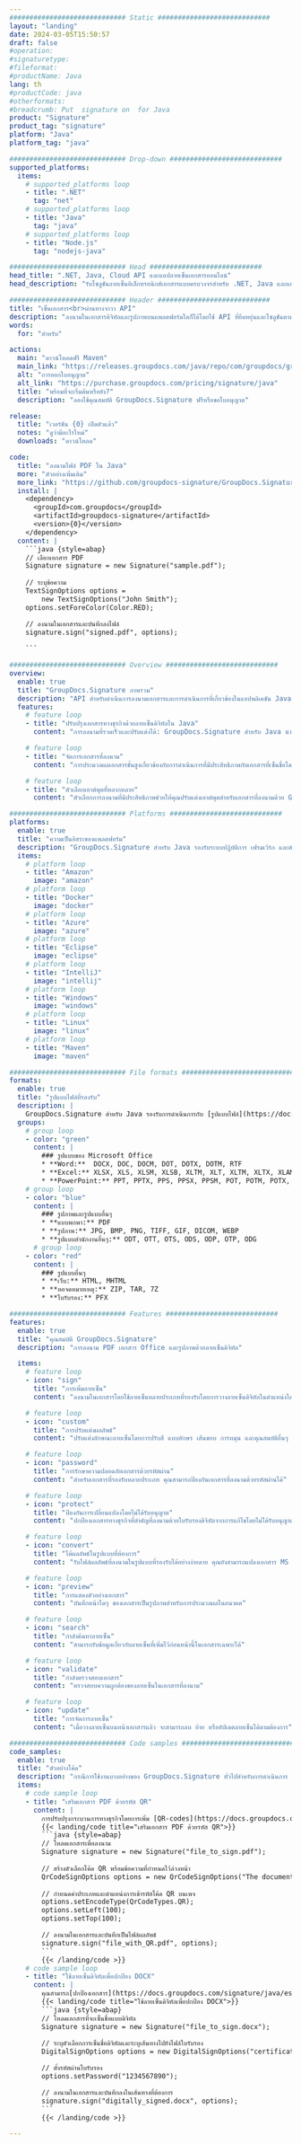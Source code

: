 ```yaml
---
############################# Static ############################
layout: "landing"
date: 2024-03-05T15:50:57
draft: false
#operation: 
#signaturetype: 
#fileformat: 
#productName: Java
lang: th
#productCode: java
#otherformats: 
#breadcrumb: Put  signature on  for Java
product: "Signature"
product_tag: "signature"
platform: "Java"
platform_tag: "java"

############################# Drop-down ############################
supported_platforms:
  items:
    # supported_platforms loop
    - title: ".NET"
      tag: "net"
    # supported_platforms loop
    - title: "Java"
      tag: "java"
    # supported_platforms loop
    - title: "Node.js"
      tag: "nodejs-java"

############################# Head ############################
head_title: ".NET, Java, Cloud API และแอปลายเซ็นเอกสารออนไลน์"
head_description: "รับโซลูชันลายเซ็นอิเล็กทรอนิกส์เอกสารแบบครบวงจรสำหรับ .NET, Java และแอปพลิเคชันบนคลาวด์ เซ็นชื่อในรูปแบบเอกสารทั่วไปทางออนไลน์โดยใช้คุณสมบัติการลากและวางที่เรียบง่าย"

############################# Header ############################
title: "เซ็นเอกสาร<br>ผ่านทางจาวา API"
description: "ลงนามในเอกสารดิจิทัลและรูปภาพบนแพลตฟอร์มใดก็ได้โดยใช้ API ที่ยืดหยุ่นและโซลูชันตามแอปสำหรับโปรแกรมเมอร์และผู้ใช้ปลายทาง"
words:
  for: "สำหรับ"

actions:
  main: "ดาวน์โหลดฟรี Maven"
  main_link: "https://releases.groupdocs.com/java/repo/com/groupdocs/groupdocs-signature/"
  alt: "การออกใบอนุญาต"
  alt_link: "https://purchase.groupdocs.com/pricing/signature/java"
  title: "พร้อมที่จะเริ่มต้นหรือยัง?"
  description: "ลองใช้คุณสมบัติ GroupDocs.Signature ฟรีหรือขอใบอนุญาต"

release:
  title: "เวอร์ชัน {0} เปิดตัวแล้ว"
  notes: "ดูว่ามีอะไรใหม่"
  downloads: "ดาวน์โหลด"

code:
  title: "ลงนามไฟล์ PDF ใน Java"
  more: "ตัวอย่างเพิ่มเติม"
  more_link: "https://github.com/groupdocs-signature/GroupDocs.Signature-for-Java"
  install: |
    <dependency>
      <groupId>com.groupdocs</groupId>
      <artifactId>groupdocs-signature</artifactId>
      <version>{0}</version>
    </dependency>
  content: |
    ```java {style=abap}  
    // เลือกเอกสาร PDF
    Signature signature = new Signature("sample.pdf");
    
    // ระบุข้อความ
    TextSignOptions options = 
        new TextSignOptions("John Smith");
    options.setForeColor(Color.RED);

    // ลงนามในเอกสารและบันทึกลงไฟล์
    signature.sign("signed.pdf", options);
    
    ```

############################# Overview ############################
overview:
  enable: true
  title: "GroupDocs.Signature ภาพรวม"
  description: "API สำหรับดำเนินการลงนามเอกสารและการดำเนินการที่เกี่ยวข้องในแอปพลิเคชัน Java"
  features:
    # feature loop
    - title: "ปรับปรุงเอกสารทางธุรกิจด้วยลายเซ็นดิจิทัลใน Java"
      content: "การลงนามที่รวดเร็วและปรับแต่งได้: GroupDocs.Signature สำหรับ Java นำเสนอตัวเลือกลายเซ็นดิจิทัลที่หลากหลายสำหรับ PDF รูปภาพ และเอกสาร Office คุณสามารถใช้ข้อความ บาร์โค้ด รหัส QR ใบรับรองดิจิทัล รูปภาพ หรือข้อมูลเมตาที่ซ่อนอยู่ได้ การประมวลผลเอกสารรวดเร็วและมีประสิทธิภาพ"

    # feature loop
    - title: "จัดการเอกสารที่ลงนาม"
      content: "การประมวลผลเอกสารขั้นสูงเกี่ยวข้องกับการดำเนินการที่มีประสิทธิภาพกับเอกสารที่เซ็นชื่อโดยใช้ GroupDocs.Signature สำหรับ Java คุณสามารถค้นหาและตรวจสอบความถูกต้องของลายเซ็นที่ถูกเพิ่มลงในเอกสารทางธุรกิจโดยใช้เกณฑ์ที่เป็นประโยชน์ต่างๆ นอกจากนี้ คุณสามารถเข้าถึงข้อมูลโดยละเอียดเกี่ยวกับเอกสารหรือรับภาพตัวอย่างของหน้าต่างๆ ได้"

    # feature loop
    - title: "ตัวเลือกเอาต์พุตที่หลากหลาย"
      content: "ตัวเลือกการลงนามที่มีประสิทธิภาพช่วยให้คุณปรับแต่งเอาต์พุตสำหรับเอกสารที่ลงนามด้วย GroupDocs.Signature สำหรับ Java คุณสามารถวางตำแหน่งลายเซ็นบนหน้าเอกสารใดก็ได้อย่างแม่นยำ และกำหนดค่าลักษณะที่ปรากฏได้หลายวิธี Java API รองรับการบันทึกเอกสารทางธุรกิจที่เซ็นชื่อในรูปแบบที่รองรับมากมาย และมีตัวเลือกสำหรับการรักษาความปลอดภัยด้วยรหัสผ่าน"

############################# Platforms ############################
platforms:
  enable: true
  title: "ความเป็นอิสระของแพลตฟอร์ม"
  description: "GroupDocs.Signature สำหรับ Java รองรับระบบปฏิบัติการ เฟรมเวิร์ก และตัวจัดการแพ็คเกจต่อไปนี้"
  items:
    # platform loop
    - title: "Amazon"
      image: "amazon"
    # platform loop
    - title: "Docker"
      image: "docker"
    # platform loop
    - title: "Azure"
      image: "azure"
    # platform loop
    - title: "Eclipse"
      image: "eclipse"
    # platform loop
    - title: "IntelliJ"
      image: "intellij"
    # platform loop
    - title: "Windows"
      image: "windows"
    # platform loop
    - title: "Linux"
      image: "linux"
    # platform loop
    - title: "Maven"
      image: "maven"

############################# File formats ############################
formats:
  enable: true
  title: "รูปแบบไฟล์ที่รองรับ"
  description: |
    GroupDocs.Signature สำหรับ Java รองรับการดำเนินการกับ [รูปแบบไฟล์](https://docs.groupdocs.com/signature/java/supported-document-formats/) ต่อไปนี้
  groups:
    # group loop
    - color: "green"
      content: |
        ### รูปแบบของ Microsoft Office
        * **Word:**  DOCX, DOC, DOCM, DOT, DOTX, DOTM, RTF
        * **Excel:** XLSX, XLS, XLSM, XLSB, XLTM, XLT, XLTM, XLTX, XLAM, SXC, SpreadsheetML
        * **PowerPoint:** PPT, PPTX, PPS, PPSX, PPSM, POT, POTM, POTX, PPTM
    # group loop
    - color: "blue"
      content: |
        ### รูปภาพและรูปแบบอื่นๆ
        * **แบบพกพา:** PDF
        * **รูปภาพ:** JPG, BMP, PNG, TIFF, GIF, DICOM, WEBP
        * **รูปแบบสำนักงานอื่นๆ:** ODT, OTT, OTS, ODS, ODP, OTP, ODG
      # group loop
    - color: "red"
      content: |
        ### รูปแบบอื่นๆ
        * **เว็บ:** HTML, MHTML
        * **หอจดหมายเหตุ:** ZIP, TAR, 7Z
        * **ใบรับรอง:** PFX

############################# Features ############################
features:
  enable: true
  title: "คุณสมบัติ GroupDocs.Signature"
  description: "การลงนาม PDF เอกสาร Office และรูปภาพด้วยลายเซ็นดิจิทัล"

  items:
    # feature loop
    - icon: "sign"
      title: "การเพิ่มลายเซ็น"
      content: "ลงนามในเอกสารโดยใช้ลายเซ็นหลายประเภทที่รองรับโดยการวางลายเซ็นดิจิทัลในตำแหน่งใดก็ได้บนหน้าใดก็ได้อย่างแม่นยำ"

    # feature loop
    - icon: "custom"
      title: "การปรับแต่งผลลัพธ์"
      content: "ปรับแต่งลักษณะลายเซ็นโดยการปรับสี แบบอักษร เส้นขอบ การหมุน และคุณสมบัติอื่นๆ เพื่อให้ได้ผลลัพธ์ตามที่ต้องการ"

    # feature loop
    - icon: "password"
      title: "การรักษาความปลอดภัยเอกสารด้วยรหัสผ่าน"
      content: "สำหรับเอกสารที่รองรับหลายประเภท คุณสามารถป้องกันเอกสารที่ลงนามด้วยรหัสผ่านได้"

    # feature loop
    - icon: "protect"
      title: "ป้องกันการเปลี่ยนแปลงโดยไม่ได้รับอนุญาต"
      content: "ปกป้องเอกสารทางธุรกิจที่สำคัญที่ลงนามด้วยใบรับรองดิจิทัลจากการแก้ไขโดยไม่ได้รับอนุญาต"

    # feature loop
    - icon: "convert"
      title: "ได้ผลลัพธ์ในรูปแบบที่ต้องการ"
      content: "รับไฟล์ผลลัพธ์ที่ลงนามในรูปแบบที่รองรับได้อย่างง่ายดาย คุณยังสามารถแปลงเอกสาร MS Word เป็น PDF ได้อย่างง่ายดาย"

    # feature loop
    - icon: "preview"
      title: "การแสดงตัวอย่างเอกสาร"
      content: "บันทึกหน้าใดๆ ของเอกสารเป็นรูปภาพสำหรับการประมวลผลในอนาคต"

    # feature loop
    - icon: "search"
      title: "กำลังค้นหาลายเซ็น"
      content: "สามารถรับข้อมูลเกี่ยวกับลายเซ็นที่เพิ่มไว้ก่อนหน้านี้ในเอกสารเฉพาะได้"

    # feature loop
    - icon: "validate"
      title: "กำลังตรวจสอบเอกสาร"
      content: "ตรวจสอบความถูกต้องของลายเซ็นในเอกสารที่ลงนาม"

    # feature loop
    - icon: "update"
      title: "การจัดการลายเซ็น"
      content: "เมื่อวางลายเซ็นบนหน้าเอกสารแล้ว จะสามารถลบ ย้าย หรืออัปเดตลายเซ็นได้ตามต้องการ"

############################# Code samples ############################
code_samples:
  enable: true
  title: "ตัวอย่างโค้ด"
  description: "กรณีการใช้งานบางอย่างของ GroupDocs.Signature ทั่วไปสำหรับการดำเนินการ Java"
  items:
    # code sample loop
    - title: "เสริมเอกสาร PDF ด้วยรหัส QR"
      content: |
        การปรับปรุงกระบวนการทางธุรกิจโดยการเพิ่ม [QR-codes](https://docs.groupdocs.com/signature/java/esign-document-with-qr-code-signature/) ลงในหน้าเฉพาะของเอกสาร PDF อาจมีคุณค่า มีตัวอย่างวิธีเพิ่มโค้ด QR โดยใช้ GroupDocs.Signature สำหรับ Java
        {{< landing/code title="เสริมเอกสาร PDF ด้วยรหัส QR">}}
        ```java {style=abap}
        // โหลดเอกสารเพื่อลงนาม
        Signature signature = new Signature("file_to_sign.pdf");
        
        // สร้างตัวเลือกโค้ด QR พร้อมข้อความที่กำหนดไว้ล่วงหน้า
        QrCodeSignOptions options = new QrCodeSignOptions("The document is approved by John Smith");
        
        // กำหนดค่าประเภทและตำแหน่งการเข้ารหัสโค้ด QR บนเพจ
        options.setEncodeType(QrCodeTypes.QR);
        options.setLeft(100);
        options.setTop(100);

        // ลงนามในเอกสารและบันทึกเป็นไฟล์ผลลัพธ์
        signature.sign("file_with_QR.pdf", options);
        ```
        {{< /landing/code >}}
    # code sample loop
    - title: "ใช้ลายเซ็นดิจิทัลเพื่อปกป้อง DOCX"
      content: |
        คุณสามารถ[ปกป้องเอกสาร](https://docs.groupdocs.com/signature/java/esign-document-with-digital-signature/) ได้โดยใช้ลายเซ็นส่วนตัวหรือลายเซ็นขององค์กรที่จัดเก็บเป็นใบรับรองดิจิทัล เอกสารที่มีการรักษาความปลอดภัยด้วยใบรับรองไม่สามารถเปลี่ยนแปลงได้โดยไม่ทำให้ลายเซ็นเป็นโมฆะ
        {{< landing/code title="ใช้ลายเซ็นดิจิทัลเพื่อปกป้อง DOCX">}}
        ```java {style=abap}   
        // โหลดเอกสารที่จะเซ็นชื่อแบบดิจิทัล
        Signature signature = new Signature("file_to_sign.docx");
        
        // ระบุตัวเลือกการเซ็นชื่อดิจิทัลและระบุเส้นทางไปยังไฟล์ใบรับรอง
        DigitalSignOptions options = new DigitalSignOptions("certificate.pfx");

        // ตั้งรหัสผ่านใบรับรอง
        options.setPassword("1234567890");

        // ลงนามในเอกสารและบันทึกลงในเส้นทางที่ต้องการ
        signature.sign("digitally_signed.docx", options);
        ```
        {{< /landing/code >}}

---
```

